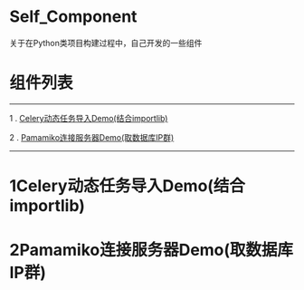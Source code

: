 # Self_Component
关于在Python类项目构建过程中，自己开发的一些组件

# 组件列表

------

1 . [Celery动态任务导入Demo(结合importlib)](#1Celery动态任务导入Demo(结合importlib))

2 . [Pamamiko连接服务器Demo(取数据库IP群)](#2Pamamiko连接服务器Demo(取数据库IP群))

-----

# 1Celery动态任务导入Demo(结合importlib)

# 2Pamamiko连接服务器Demo(取数据库IP群)

